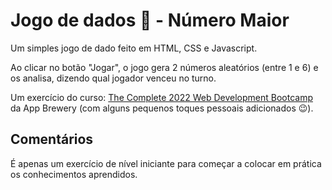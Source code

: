 # Jogo de dados 🎲 - Número Maior

Um simples jogo de dado feito em HTML, CSS e Javascript. 

Ao clicar no botão "Jogar", o jogo gera 2 números aleatórios (entre 1 e 6) e os analisa, dizendo qual jogador venceu no turno.

Um exercício do curso: [The Complete 2022 Web Development Bootcamp](https://www.udemy.com/course/the-complete-web-development-bootcamp/) da App Brewery (com alguns pequenos toques pessoais adicionados 😉).

## Comentários

É apenas um exercício de nível iniciante para começar a colocar em prática os conhecimentos aprendidos.
